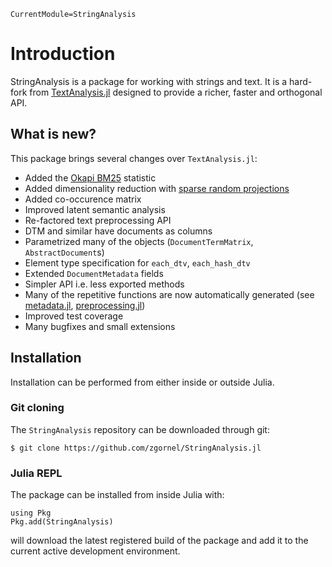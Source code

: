 ```@meta
CurrentModule=StringAnalysis
```

# Introduction

StringAnalysis is a package for working with strings and text. It is a hard-fork from [TextAnalysis.jl](https://github.com/JuliaText/TextAnalysis.jl) designed to provide a richer, faster and orthogonal API.


## What is new?
This package brings several changes over `TextAnalysis.jl`:
 - Added the [Okapi BM25](https://en.wikipedia.org/wiki/Okapi_BM25) statistic
 - Added dimensionality reduction with [sparse random projections](https://en.wikipedia.org/wiki/Random_projection)
 - Added co-occurence matrix
 - Improved latent semantic analysis
 - Re-factored text preprocessing API
 - DTM and similar have documents as columns
 - Parametrized many of the objects (`DocumentTermMatrix`, `AbstractDocument`s)
 - Element type specification for `each_dtv`, `each_hash_dtv`
 - Extended `DocumentMetadata` fields
 - Simpler API i.e. less exported methods
 - Many of the repetitive functions are now automatically generated (see [metadata.jl](https://github.com/zgornel/StringAnalysis.jl/blob/master/src/metadata.jl), [preprocessing.jl](https://github.com/zgornel/StringAnalysis.jl/blob/master/src/preprocessing.jl))
 - Improved test coverage
 - Many bugfixes and small extensions

## Installation

Installation can be performed from either inside or outside Julia.

### Git cloning
The `StringAnalysis` repository can be downloaded through git:
```
$ git clone https://github.com/zgornel/StringAnalysis.jl
```

### Julia REPL
The package can be installed from inside Julia with:
```
using Pkg
Pkg.add(StringAnalysis)
```
will download the latest registered build of the package and add it to the current active development environment.

